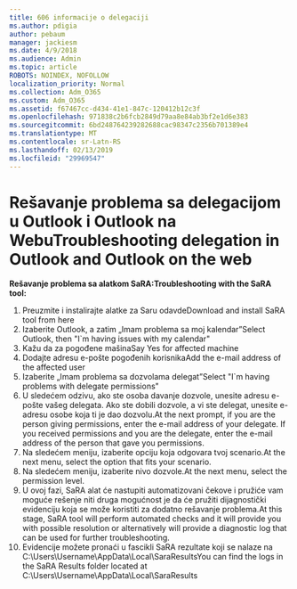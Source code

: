```yaml
---
title: 606 informacije o delegaciji
ms.author: pdigia
author: pebaum
manager: jackiesm
ms.date: 4/9/2018
ms.audience: Admin
ms.topic: article
ROBOTS: NOINDEX, NOFOLLOW
localization_priority: Normal
ms.collection: Adm_O365
ms.custom: Adm_O365
ms.assetid: f67467cc-d434-41e1-847c-120412b12c3f
ms.openlocfilehash: 971838c2b6fcb2849d79aa8e84ab3bf2e1d6e383
ms.sourcegitcommit: 6bd248764239282688cac98347c2356b701389e4
ms.translationtype: MT
ms.contentlocale: sr-Latn-RS
ms.lasthandoff: 02/13/2019
ms.locfileid: "29969547"
---
```

# <a name="troubleshooting-delegation-in-outlook-and-outlook-on-the-web"></a><span data-ttu-id="43aed-102">Rešavanje problema sa delegacijom u Outlook i Outlook na Webu</span><span class="sxs-lookup"><span data-stu-id="43aed-102">Troubleshooting delegation in Outlook and Outlook on the web</span></span>

<span data-ttu-id="43aed-103">**Rešavanje problema sa alatkom SaRA:**</span><span class="sxs-lookup"><span data-stu-id="43aed-103">**Troubleshooting with the SaRA tool:**</span></span>

1. <span data-ttu-id="43aed-104">Preuzmite i instalirajte alatke za Saru odavde</span><span class="sxs-lookup"><span data-stu-id="43aed-104">Download and install SaRA tool from here</span></span>
1. <span data-ttu-id="43aed-105">Izaberite Outlook, a zatim „Imam problema sa moj kalendar”</span><span class="sxs-lookup"><span data-stu-id="43aed-105">Select Outlook, then "I\`m having issues with my calendar"</span></span>
1. <span data-ttu-id="43aed-106">Kažu da za pogođene mašina</span><span class="sxs-lookup"><span data-stu-id="43aed-106">Say Yes for affected machine</span></span>
1. <span data-ttu-id="43aed-107">Dodajte adresu e-pošte pogođenih korisnika</span><span class="sxs-lookup"><span data-stu-id="43aed-107">Add the e-mail address of the affected user</span></span>
1. <span data-ttu-id="43aed-108">Izaberite „Imam problema sa dozvolama delegat”</span><span class="sxs-lookup"><span data-stu-id="43aed-108">Select "I\`m having problems with delegate permissions"</span></span>
1. <span data-ttu-id="43aed-p101">U sledećem odzivu, ako ste osoba davanje dozvole, unesite adresu e-pošte vašeg delegata. Ako ste dobili dozvole, a vi ste delegat, unesite e-adresu osobe koja ti je dao dozvolu.</span><span class="sxs-lookup"><span data-stu-id="43aed-p101">At the next prompt, if you are the person giving permissions, enter the e-mail address of your delegate. If you received permissions and you are the delegate, enter the e-mail address of the person that gave you permissions.</span></span>
1. <span data-ttu-id="43aed-111">Na sledećem meniju, izaberite opciju koja odgovara tvoj scenario.</span><span class="sxs-lookup"><span data-stu-id="43aed-111">At the next menu, select the option that fits your scenario.</span></span> 
1. <span data-ttu-id="43aed-112">Na sledećem meniju, izaberite nivo dozvole.</span><span class="sxs-lookup"><span data-stu-id="43aed-112">At the next menu, select the permission level.</span></span>
1. <span data-ttu-id="43aed-113">U ovoj fazi, SaRA alat će nastupiti automatizovani čekove i pružiće vam moguće rešenje niti druga mogućnost je da će pružiti dijagnostički evidenciju koja se može koristiti za dodatno rešavanje problema.</span><span class="sxs-lookup"><span data-stu-id="43aed-113">At this stage, SaRA tool will perform automated checks and it will provide you with possible resolution or alternatively will provide a diagnostic log that can be used for further troubleshooting.</span></span>
1. <span data-ttu-id="43aed-114">Evidencije možete pronaći u fascikli SaRA rezultate koji se nalaze na C:\Users\Username\AppData\Local\SaraResults</span><span class="sxs-lookup"><span data-stu-id="43aed-114">You can find the logs in the SaRA Results folder located at C:\Users\Username\AppData\Local\SaraResults</span></span>